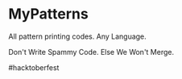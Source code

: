 # MyPatterns
All pattern printing codes. Any Language.

Don't Write Spammy Code. Else We Won't Merge.

#hacktoberfest